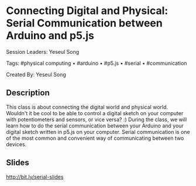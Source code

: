# Connecting Digital and Physical: Serial Communication between Arduino and p5.js 


Session Leaders: Yeseul Song

Tags: #physical computing • #arduino • #p5.js • #serial • #communication

Created By: Yeseul Song

## Description
This class is about connecting the digital world and physical world. Wouldn't it be cool to be able to control a digital sketch on your computer with potentiometers and sensors, or vice versa? :) During the class, we will learn how to do the serial communication between your Arduino and your digital sketch written in p5.js on your computer. Serial communication is one of the most common and convenient way of communicating between two devices.

## Slides
http://bit.ly/serial-slides


